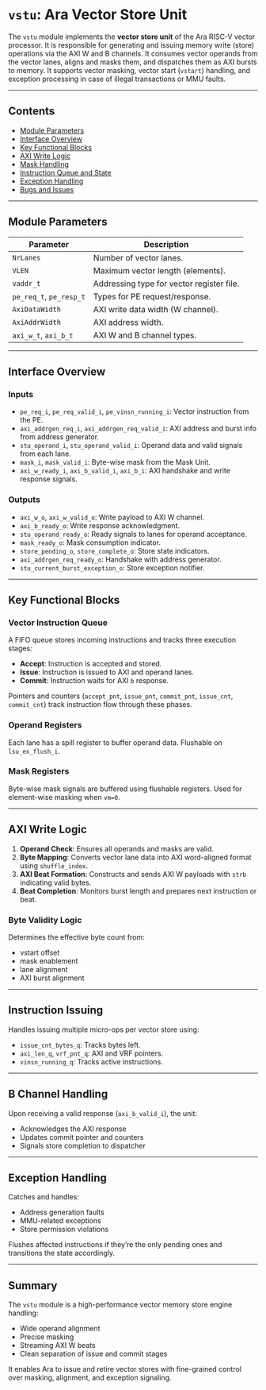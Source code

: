 
# `vstu`: Ara Vector Store Unit

The `vstu` module implements the **vector store unit** of the Ara RISC-V vector processor. It is responsible for generating and issuing memory write (store) operations via the AXI W and B channels. It consumes vector operands from the vector lanes, aligns and masks them, and dispatches them as AXI bursts to memory. It supports vector masking, vector start (`vstart`) handling, and exception processing in case of illegal transactions or MMU faults.

---

## Contents

- [Module Parameters](#module-parameters)
- [Interface Overview](#interface-overview)
- [Key Functional Blocks](#key-functional-blocks)
- [AXI Write Logic](#axi-write-logic)
- [Mask Handling](#mask-handling)
- [Instruction Queue and State](#instruction-queue-and-state)
- [Exception Handling](#exception-handling)
- [Bugs and Issues](#bugs-and-issues)

---

## Module Parameters

| Parameter         | Description |
|------------------|-------------|
| `NrLanes`         | Number of vector lanes. |
| `VLEN`            | Maximum vector length (elements). |
| `vaddr_t`         | Addressing type for vector register file. |
| `pe_req_t`, `pe_resp_t` | Types for PE request/response. |
| `AxiDataWidth`    | AXI write data width (W channel). |
| `AxiAddrWidth`    | AXI address width. |
| `axi_w_t`, `axi_b_t` | AXI W and B channel types. |

---

## Interface Overview

### Inputs

- `pe_req_i`, `pe_req_valid_i`, `pe_vinsn_running_i`: Vector instruction from the PE.
- `axi_addrgen_req_i`, `axi_addrgen_req_valid_i`: AXI address and burst info from address generator.
- `stu_operand_i`, `stu_operand_valid_i`: Operand data and valid signals from each lane.
- `mask_i`, `mask_valid_i`: Byte-wise mask from the Mask Unit.
- `axi_w_ready_i`, `axi_b_valid_i`, `axi_b_i`: AXI handshake and write response signals.

### Outputs

- `axi_w_o`, `axi_w_valid_o`: Write payload to AXI W channel.
- `axi_b_ready_o`: Write response acknowledgment.
- `stu_operand_ready_o`: Ready signals to lanes for operand acceptance.
- `mask_ready_o`: Mask consumption indicator.
- `store_pending_o`, `store_complete_o`: Store state indicators.
- `axi_addrgen_req_ready_o`: Handshake with address generator.
- `stu_current_burst_exception_o`: Store exception notifier.

---

## Key Functional Blocks

### Vector Instruction Queue

A FIFO queue stores incoming instructions and tracks three execution stages:
- **Accept**: Instruction is accepted and stored.
- **Issue**: Instruction is issued to AXI and operand lanes.
- **Commit**: Instruction waits for AXI `b` response.

Pointers and counters (`accept_pnt`, `issue_pnt`, `commit_pnt`, `issue_cnt`, `commit_cnt`) track instruction flow through these phases.

### Operand Registers

Each lane has a spill register to buffer operand data. Flushable on `lsu_ex_flush_i`.

### Mask Registers

Byte-wise mask signals are buffered using flushable registers. Used for element-wise masking when `vm=0`.

---

## AXI Write Logic

1. **Operand Check**: Ensures all operands and masks are valid.
2. **Byte Mapping**: Converts vector lane data into AXI word-aligned format using `shuffle_index`.
3. **AXI Beat Formation**: Constructs and sends AXI W payloads with `strb` indicating valid bytes.
4. **Beat Completion**: Monitors burst length and prepares next instruction or beat.

### Byte Validity Logic

Determines the effective byte count from:
- vstart offset
- mask enablement
- lane alignment
- AXI burst alignment

---

## Instruction Issuing

Handles issuing multiple micro-ops per vector store using:
- `issue_cnt_bytes_q`: Tracks bytes left.
- `axi_len_q`, `vrf_pnt_q`: AXI and VRF pointers.
- `vinsn_running_q`: Tracks active instructions.

---

## B Channel Handling

Upon receiving a valid response (`axi_b_valid_i`), the unit:
- Acknowledges the AXI response
- Updates commit pointer and counters
- Signals store completion to dispatcher

---

## Exception Handling

Catches and handles:
- Address generation faults
- MMU-related exceptions
- Store permission violations

Flushes affected instructions if they’re the only pending ones and transitions the state accordingly.

---

## Summary

The `vstu` module is a high-performance vector memory store engine handling:
- Wide operand alignment
- Precise masking
- Streaming AXI W beats
- Clean separation of issue and commit stages

It enables Ara to issue and retire vector stores with fine-grained control over masking, alignment, and exception signaling.

